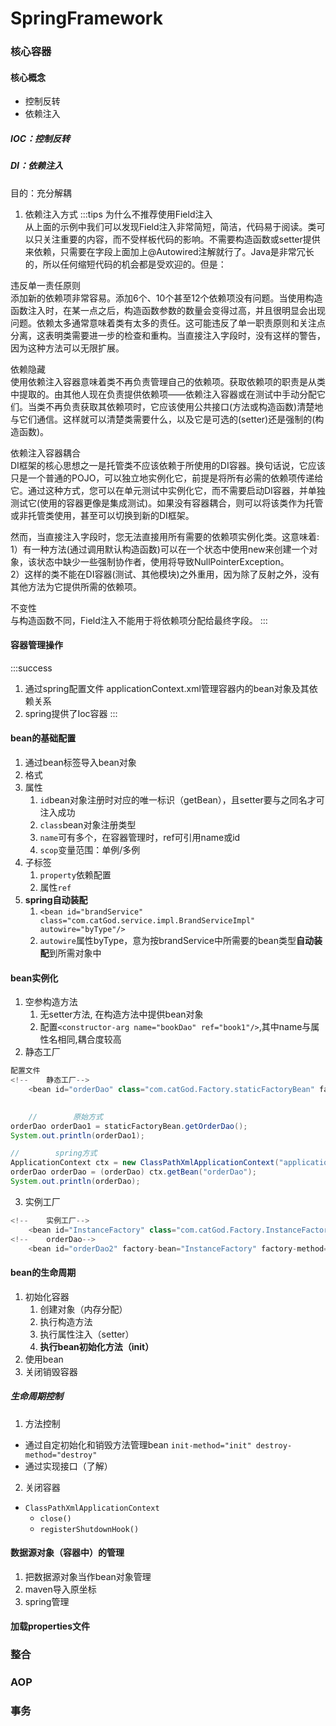 <a name="c3p3h"></a>
# SpringFramework
<a name="IwMcB"></a>
### 核心容器
<a name="LjAVw"></a>
#### 核心概念

- 控制反转
- 依赖注入
<a name="UaroV"></a>
##### IOC：控制反转
<a name="eKTe1"></a>
##### DI：依赖注入
目的：充分解耦

1. 依赖注入方式
:::tips
为什么不推荐使用Field注入<br />从上面的示例中我们可以发现Field注入非常简短，简洁，代码易于阅读。类可以只关注重要的内容，而不受样板代码的影响。不需要构造函数或setter提供来依赖，只需要在字段上面加上@Autowired注解就行了。Java是非常冗长的，所以任何缩短代码的机会都是受欢迎的。但是：

违反单一责任原则<br />添加新的依赖项非常容易。添加6个、10个甚至12个依赖项没有问题。当使用构造函数注入时，在某一点之后，构造函数参数的数量会变得过高，并且很明显会出现问题。依赖太多通常意味着类有太多的责任。这可能违反了单一职责原则和关注点分离，这表明类需要进一步的检查和重构。当直接注入字段时，没有这样的警告，因为这种方法可以无限扩展。

依赖隐藏<br />使用依赖注入容器意味着类不再负责管理自己的依赖项。获取依赖项的职责是从类中提取的。由其他人现在负责提供依赖项——依赖注入容器或在测试中手动分配它们。当类不再负责获取其依赖项时，它应该使用公共接口(方法或构造函数)清楚地与它们通信。这样就可以清楚类需要什么，以及它是可选的(setter)还是强制的(构造函数)。

依赖注入容器耦合<br />DI框架的核心思想之一是托管类不应该依赖于所使用的DI容器。换句话说，它应该只是一个普通的POJO，可以独立地实例化它，前提是将所有必需的依赖项传递给它。通过这种方式，您可以在单元测试中实例化它，而不需要启动DI容器，并单独测试它(使用的容器更像是集成测试)。如果没有容器耦合，则可以将该类作为托管或非托管类使用，甚至可以切换到新的DI框架。

然而，当直接注入字段时，您无法直接用所有需要的依赖项实例化类。这意味着:<br />1）有一种方法(通过调用默认构造函数)可以在一个状态中使用new来创建一个对象，该状态中缺少一些强制协作者，使用将导致NullPointerException。<br />2）这样的类不能在DI容器(测试、其他模块)之外重用，因为除了反射之外，没有其他方法为它提供所需的依赖项。

不变性<br />与构造函数不同，Field注入不能用于将依赖项分配给最终字段。
:::
<a name="MQYU9"></a>
#### 容器管理操作
:::success

1. 通过spring配置文件 applicationContext.xml管理容器内的bean对象及其依赖关系
2. spring提供了Ioc容器
:::
<a name="jzoCw"></a>
#### bean的基础配置

1. 通过bean标签导入bean对象
2. 格式
3. 属性
   1. `id`bean对象注册时对应的唯一标识（getBean），且setter要与之同名才可注入成功
   2. `class`bean对象注册类型
   3. `name`可有多个，在容器管理时，ref可引用name或id
   4. `scop`变量范围：单例/多例
4. 子标签
   1. `property`依赖配置
   2. 属性`ref`
5. **spring自动装配**
   1. `<bean id="brandService" class="com.catGod.service.impl.BrandServiceImpl" autowire="byType"/>`
   2. `autowire`属性byType，意为按brandService中所需要的bean类型**自动装配**到所需对象中
<a name="B9mBh"></a>
#### bean实例化

1. 空参构造方法
   1. 无setter方法, 在构造方法中提供bean对象
   2. 配置`<constructor-arg name="bookDao" ref="book1"/>`,其中name与属性名相同,耦合度较高
2. 静态工厂
```java
配置文件
<!--    静态工厂-->
    <bean id="orderDao" class="com.catGod.Factory.staticFactoryBean" factory-method="getOrderDao"/>

    
    //        原始方式
orderDao orderDao1 = staticFactoryBean.getOrderDao();
System.out.println(orderDao1);

//        spring方式
ApplicationContext ctx = new ClassPathXmlApplicationContext("applicationContext.xml");
orderDao orderDao = (orderDao) ctx.getBean("orderDao");
System.out.println(orderDao);
```

3. 实例工厂
```java
<!--    实例工厂-->
    <bean id="InstanceFactory" class="com.catGod.Factory.InstanceFactory" />
<!--    orderDao-->
    <bean id="orderDao2" factory-bean="InstanceFactory" factory-method="getOrderDao"/>

```
<a name="ChZ26"></a>
#### bean的生命周期

1. 初始化容器
   1. 创建对象（内存分配）
   2. 执行构造方法
   3. 执行属性注入（setter）
   4. **执行bean初始化方法（init）**
2. 使用bean
3. 关闭销毁容器
<a name="tDSdj"></a>
##### 生命周期控制

1. 方法控制
- 通过自定初始化和销毁方法管理bean `init-method="init" destroy-method="destroy"`
- 通过实现接口（了解）
2. 关闭容器
- `ClassPathXmlApplicationContext`
   - `close()`
   - `registerShutdownHook()`
<a name="h2KYz"></a>
#### 数据源对象（容器中）的管理

1. 把数据源对象当作bean对象管理
2. maven导入原坐标
3. spring管理

<a name="fcku6"></a>
#### 加载properties文件

<a name="YUJu0"></a>
### 整合
<a name="Cf2L9"></a>
### AOP
<a name="tnUzR"></a>
### 事务

